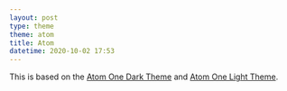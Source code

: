 ```yaml
---
layout: post
type: theme
theme: atom
title: Atom
datetime: 2020-10-02 17:53
---
```


This is based on the [Atom One Dark Theme](https://marketplace.visualstudio.com/items?itemName=akamud.vscode-theme-onedark) and [Atom One Light Theme](https://github.com/akamud/vscode-theme-onelight).
